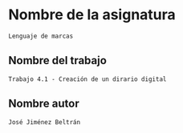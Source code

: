 # Nombre de la asignatura
    Lenguaje de marcas

## Nombre del trabajo
    Trabajo 4.1 - Creación de un dirario digital

## Nombre autor
    José Jiménez Beltrán